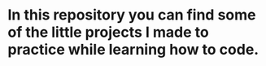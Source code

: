 # In this repository you can find some of the little projects I made to practice while learning how to code. 

